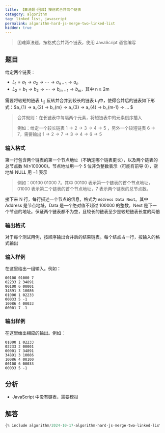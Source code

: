 ```yaml
---
title: 【算法题-困难】按格式合并两个链表
category: algorithm
tag: linked list, javascript
permalink: algorithm-hard-js-merge-two-linked-list
hidden: true
---
```


> 困难算法题，按格式合并两个链表，使用 JavaScript 语言编写

## 题目

给定两个链表：

* $L_{1} ​= a_{1}​ → a_{2} ​→ ⋯ → a_{n-1} ​→ a_{n}$​
* $L_{2}​ = b_{1}​ → b_{2} ​→ ⋯ → b_{m-1} ​→ b_{m}$​，其中 n ≥ 2m

需要将较短的链表 $L_{2}$ ​反转并合并到较长的链表 $L_{1}$ ​中，使得合并后的链表如下形式：$a_{1}​ → a_{2} ​→ b_{m} ​→ a_{3}​ → a_{4} ​→ b_{m-1} → … $​

> 合并规则：在长链表中每隔两个元素，将短链表中的元素倒序插入
>
> 例如：给定一个较长链表 $1 → 2 → 3 → 4 → 5$ ，另外一个较短链表 6 → 7，需要输出 $1 → 2 → 7 → 3 → 4 → 6 → 5$

### 输入格式

第一行包含两个链表的第一个节点地址（不确定哪个链表更长），以及两个链表的总节点数 N(≤100000)。节点地址用一个 5 位非负整数表示（可能有前导 0），空地址 NULL 用 −1 表示

> 例如：00100 01000 7。其中 00100 表示第一个链表的首个节点地址，01000 表示第二个链表的首个节点地址，7 表示两个链表的总节点数。

接下来 N 行，每行描述一个节点的信息，格式为 `Address Data Next`。其中 Address 是节点地址，Data 是一个绝对值不超过 100000 的整数，Next 是下一个节点的地址。保证两个链表都不为空，且较长的链表至少是较短链表长度的两倍

### 输出格式

对于每个测试用例，按顺序输出合并后的结果链表。每个结点占一行，按输入的格式输出

### 输入样例

在这里给出一组输入。例如：

```plaintext
00100 01000 7
02233 2 34891
00100 6 00001
34891 3 10086
01000 1 02233
00033 5 -1
10086 4 00033
00001 7 -1
```

### 输出样例

在这里给出相应的输出。例如：

```plaintext
01000 1 02233
02233 2 00001
00001 7 34891
34891 3 10086
10086 4 00100
00100 6 00033
00033 5 -1
```

## 分析

* JavaScript 中没有链表，需要模拟

## 解答

```js
{% include algorithm/2024-10-17-algorithm-hard-js-merge-two-linked-list.js %}
```
